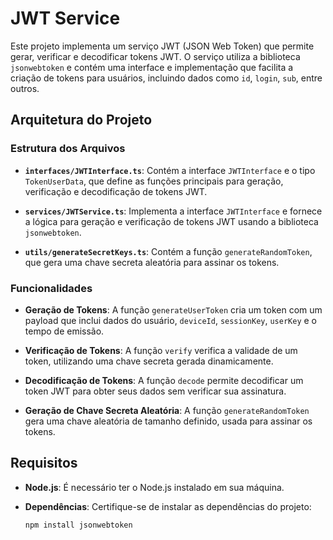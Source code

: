 # JWT Service

Este projeto implementa um serviço JWT (JSON Web Token) que permite gerar, verificar e decodificar tokens JWT. O serviço utiliza a biblioteca `jsonwebtoken` e contém uma interface e implementação que facilita a criação de tokens para usuários, incluindo dados como `id`, `login`, `sub`, entre outros.

## Arquitetura do Projeto

### Estrutura dos Arquivos
- **`interfaces/JWTInterface.ts`**: Contém a interface `JWTInterface` e o tipo `TokenUserData`, que define as funções principais para geração, verificação e decodificação de tokens JWT.

- **`services/JWTService.ts`**: Implementa a interface `JWTInterface` e fornece a lógica para geração e verificação de tokens JWT usando a biblioteca `jsonwebtoken`.

- **`utils/generateSecretKeys.ts`**: Contém a função `generateRandomToken`, que gera uma chave secreta aleatória para assinar os tokens.

### Funcionalidades
- **Geração de Tokens**: A função `generateUserToken` cria um token com um payload que inclui dados do usuário, `deviceId`, `sessionKey`, `userKey` e o tempo de emissão.

- **Verificação de Tokens**: A função `verify` verifica a validade de um token, utilizando uma chave secreta gerada dinamicamente.

- **Decodificação de Tokens**: A função `decode` permite decodificar um token JWT para obter seus dados sem verificar sua assinatura.

- **Geração de Chave Secreta Aleatória**: A função `generateRandomToken` gera uma chave aleatória de tamanho definido, usada para assinar os tokens.

## Requisitos

- **Node.js**: É necessário ter o Node.js instalado em sua máquina.
- **Dependências**: Certifique-se de instalar as dependências do projeto:

  ```bash
  npm install jsonwebtoken
